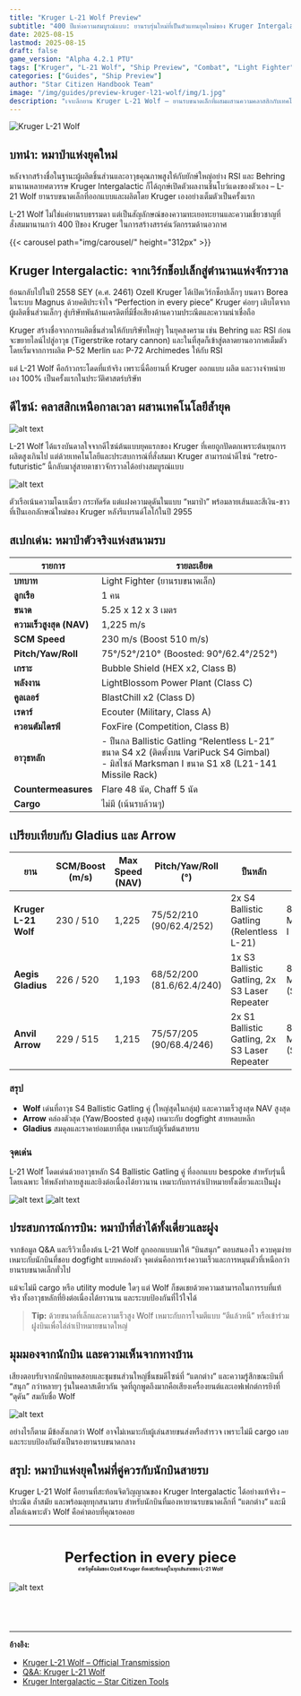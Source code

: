 ```yaml
---
title: "Kruger L-21 Wolf Preview"
subtitle: "400 ปีแห่งความสมบูรณ์แบบ: ยานรบรุ่นใหม่ที่เป็นตัวแทนยุคใหม่ของ Kruger Intergalactic"
date: 2025-08-15
lastmod: 2025-08-15
draft: false
game_version: "Alpha 4.2.1 PTU"
tags: ["Kruger", "L-21 Wolf", "Ship Preview", "Combat", "Light Fighter", "Guide"]
categories: ["Guides", "Ship Preview"]
author: "Star Citizen Handbook Team"
image: "/img/guides/preview-kruger-l21-wolf/img/1.jpg"
description: "เจาะลึกยาน Kruger L-21 Wolf – ยานรบขนาดเล็กที่ผสมผสานความคลาสสิกกับเทคโนโลยีล้ำยุค ผลงานชิ้นโบว์แดงของ Kruger Intergalactic ที่รอคอยกันมานาน"
---
```


![Kruger L-21 Wolf](img/1.jpg)

## บทนำ: หมาป่าแห่งยุคใหม่

หลังจากสร้างชื่อในฐานะผู้ผลิตชิ้นส่วนและอาวุธคุณภาพสูงให้กับยักษ์ใหญ่อย่าง RSI และ Behring มานานหลายศตวรรษ Kruger Intergalactic ก็ได้ฤกษ์เปิดตัวผลงานชิ้นโบว์แดงของตัวเอง – L-21 Wolf ยานรบขนาดเล็กที่ออกแบบและผลิตโดย Kruger เองอย่างเต็มตัวเป็นครั้งแรก

L-21 Wolf ไม่ใช่แค่ยานรบธรรมดา แต่เป็นสัญลักษณ์ของความทะเยอทะยานและความเชี่ยวชาญที่สั่งสมมานานกว่า 400 ปีของ Kruger ในการสร้างสรรค์นวัตกรรมด้านอวกาศ

{{< carousel path="img/carousel/" height="312px" >}}

## Kruger Intergalactic: จากเวิร์กช็อปเล็กสู่ตำนานแห่งจักรวาล

ย้อนกลับไปในปี 2558 SEY (ค.ศ. 2461) Ozell Kruger ได้เปิดเวิร์กช็อปเล็กๆ บนดาว Borea ในระบบ Magnus ด้วยคติประจำใจ “Perfection in every piece” Kruger ค่อยๆ เติบโตจากผู้ผลิตชิ้นส่วนเล็กๆ สู่บริษัทพันล้านเครดิตที่มีชื่อเสียงด้านความประณีตและความน่าเชื่อถือ

Kruger สร้างชื่อจากการผลิตชิ้นส่วนให้กับบริษัทใหญ่ๆ ในยุคสงคราม เช่น Behring และ RSI ก่อนจะขยายไลน์ไปสู่อาวุธ (Tigerstrike rotary cannon) และในที่สุดก็เข้าสู่ตลาดยานอวกาศเต็มตัว โดยเริ่มจากการผลิต P-52 Merlin และ P-72 Archimedes ให้กับ RSI

แต่ L-21 Wolf คือก้าวกระโดดที่แท้จริง เพราะนี่คือยานที่ Kruger ออกแบบ ผลิต และวางจำหน่ายเอง 100% เป็นครั้งแรกในประวัติศาสตร์บริษัท

## ดีไซน์: คลาสสิกเหนือกาลเวลา ผสานเทคโนโลยีล้ำยุค

![alt text](img/star-citizen-kurger-wolf-clouds-8k.jpg)

L-21 Wolf ได้แรงบันดาลใจจากดีไซน์ต้นแบบยุคแรกของ Kruger ที่เคยถูกปัดตกเพราะต้นทุนการผลิตสูงเกินไป แต่ด้วยเทคโนโลยีและประสบการณ์ที่สั่งสมมา Kruger สามารถนำดีไซน์ “retro-futuristic” นี้กลับมาสู่สายตาชาวจักรวาลได้อย่างสมบูรณ์แบบ

![alt text](img/star-citizen-kruger-wolf-topdown-8k-ren.jpg)

ตัวเรือเน้นความโฉบเฉี่ยว กระทัดรัด แต่แฝงความดุดันในแบบ “หมาป่า” พร้อมลายเส้นและสีเงิน-ขาวที่เป็นเอกลักษณ์ใหม่ของ Kruger หลังรีแบรนด์โลโก้ในปี 2955

## สเปกเด่น: หมาป่าตัวจริงแห่งสนามรบ

| รายการ              | รายละเอียด |
|----------------------|-------------|
| **บทบาท**           | Light Fighter (ยานรบขนาดเล็ก) |
| **ลูกเรือ**          | 1 คน |
| **ขนาด**            | 5.25 x 12 x 3 เมตร |
| **ความเร็วสูงสุด (NAV)** | 1,225 m/s |
| **SCM Speed**        | 230 m/s (Boost 510 m/s) |
| **Pitch/Yaw/Roll**   | 75°/52°/210° (Boosted: 90°/62.4°/252°) |
| **เกราะ**            | Bubble Shield (HEX x2, Class B) |
| **พลังงาน**          | LightBlossom Power Plant (Class C) |
| **คูลเลอร์**         | BlastChill x2 (Class D) |
| **เรดาร์**           | Ecouter (Military, Class A) |
| **ควอนตัมไดรฟ์**    | FoxFire (Competition, Class B) |
| **อาวุธหลัก**        | - ปืนกล Ballistic Gatling “Relentless L-21” ขนาด S4 x2 (ติดตั้งบน VariPuck S4 Gimbal)<br>- มิสไซล์ Marksman I ขนาด S1 x8 (L21-141 Missile Rack) |
| **Countermeasures**  | Flare 48 นัด, Chaff 5 นัด |
| **Cargo**            | ไม่มี (เน้นรบล้วนๆ) |
## เปรียบเทียบกับ Gladius และ Arrow

| ยาน | SCM/Boost (m/s) | Max Speed (NAV) | Pitch/Yaw/Roll (°) | ปืนหลัก | มิสไซล์ | ราคา (USD) |
|------|------------------|-----------------|--------------------|------------|----------|------------|
| **Kruger L-21 Wolf** | 230 / 510 | 1,225 | 75/52/210 (90/62.4/252) | 2x S4 Ballistic Gatling (Relentless L-21) | 8x S1 Marksman I | 100 |
| **Aegis Gladius**    | 226 / 520 | 1,193 | 68/52/200 (81.6/62.4/240) | 1x S3 Ballistic Gatling, 2x S3 Laser Repeater | 8x Missiles (S2/S3) | 60 |
| **Anvil Arrow**      | 229 / 515 | 1,215 | 75/57/205 (90/68.4/246) | 2x S1 Ballistic Gatling, 2x S3 Laser Repeater | 8x Missiles (S2) | 74 |

### สรุป
- **Wolf** เด่นที่อาวุธ S4 Ballistic Gatling คู่ (ใหญ่สุดในกลุ่ม) และความเร็วสูงสุด NAV สูงสุด
- **Arrow** คล่องตัวสุด (Yaw/Boosted สูงสุด) เหมาะกับ dogfight สายหลบหลีก
- **Gladius** สมดุลและราคาย่อมเยาที่สุด เหมาะกับผู้เริ่มต้นสายรบ

### **จุดเด่น**
L-21 Wolf โดดเด่นด้วยอาวุธหลัก S4 Ballistic Gatling คู่ ที่ออกแบบ bespoke สำหรับรุ่นนี้โดยเฉพาะ ให้พลังทำลายสูงและยิงต่อเนื่องได้ยาวนาน เหมาะกับการล่าเป้าหมายทั้งเดี่ยวและเป็นฝูง

![alt text](img/weapon.jpg)
![alt text](img/star-citizen-wolf-upgrade-banner-full.jpg)

## ประสบการณ์การบิน: หมาป่าที่ล่าได้ทั้งเดี่ยวและฝูง

จากข้อมูล Q&A และรีวิวเบื้องต้น L-21 Wolf ถูกออกแบบมาให้ “บินสนุก” ตอบสนองไว ควบคุมง่าย เหมาะกับนักบินที่ชอบ dogfight แบบคล่องตัว จุดเด่นคือการเร่งความเร็วและการหมุนตัวที่เหนือกว่ายานรบขนาดเล็กทั่วไป

แม้จะไม่มี cargo หรือ utility module ใดๆ แต่ Wolf ก็ชดเชยด้วยความสามารถในการรบที่แท้จริง ทั้งอาวุธหลักที่ยิงต่อเนื่องได้ยาวนาน และระบบป้องกันที่ไว้ใจได้

> **Tip:** ด้วยขนาดที่เล็กและความเร็วสูง Wolf เหมาะกับการโจมตีแบบ “ตีแล้วหนี” หรือเข้าร่วมฝูงบินเพื่อไล่ล่าเป้าหมายขนาดใหญ่

## มุมมองจากนักบิน และความเห็นจากทางบ้าน

เสียงตอบรับจากนักบินทดสอบและชุมชนส่วนใหญ่ชื่นชมดีไซน์ที่ “แตกต่าง” และความรู้สึกขณะบินที่ “สนุก” กว่าหลายๆ รุ่นในคลาสเดียวกัน จุดที่ถูกพูดถึงมากคือเสียงเครื่องยนต์และเอฟเฟกต์การยิงที่ “ดุดัน” สมกับชื่อ Wolf

![alt text](img/star-citizen-kruger-wolf-dusk-fly-8k.jpg)

อย่างไรก็ตาม มีข้อสังเกตว่า Wolf อาจไม่เหมาะกับผู้เล่นสายขนส่งหรือสำรวจ เพราะไม่มี cargo เลย และระบบป้องกันยังเป็นรองยานรบขนาดกลาง

## สรุป: หมาป่าแห่งยุคใหม่ที่คู่ควรกับนักบินสายรบ

Kruger L-21 Wolf คือยานที่สะท้อนจิตวิญญาณของ Kruger Intergalactic ได้อย่างแท้จริง – ประณีต ล้ำสมัย และพร้อมลุยทุกสนามรบ สำหรับนักบินที่มองหายานรบขนาดเล็กที่ “แตกต่าง” และมีสไตล์เฉพาะตัว Wolf คือคำตอบที่คุณรอคอย 

---



<div style="margin: 3em 0 5em 0;">
	<div style="text-align:center; font-size:1.8em; font-weight:bold;">
		Perfection in every piece
	</div>
	<div style="text-align:center; font-size:0.63em; font-weight:bold; margin: 0 0 2em 0;">
		คำขวัญดั้งเดิมของ Ozell Kruger ยังคงสะท้อนอยู่ในทุกเส้นสายของ L-21 Wolf
	</div>
  
  ![alt text](img/star-citizen-kruger-wolf-side-8k-ren.jpg)
</div>


---

**อ้างอิง:**
- [Kruger L-21 Wolf – Official Transmission](https://robertsspaceindustries.com/en/comm-link/transmission/20710-Kruger-L-21-Wol)
- [Q&A: Kruger L-21 Wolf](https://robertsspaceindustries.com/en/comm-link/engineering/20716-Q-A-Kruger-L-21-Wolf)
- [Kruger Intergalactic – Star Citizen Tools](https://starcitizen.tools/Kruger_Intergalactic)
